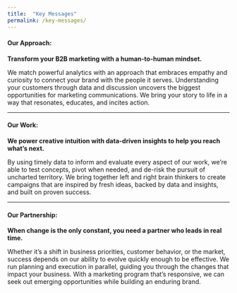 ```yaml
---
title:  "Key Messages"
permalink: /key-messages/
---
```


#### **Our Approach:**

**Transform your B2B marketing with a human-to-human mindset.**

We match powerful analytics with an approach that embraces empathy and curiosity to connect your brand with the people it serves. Understanding your customers through data and discussion uncovers the biggest opportunities for marketing communications. We bring your story to life in a way that resonates, educates, and incites action.

---

#### **Our Work:**

**We power creative intuition with data-driven insights to help you reach what’s next.**

By using timely data to inform and evaluate every aspect of our work, we’re able to test concepts, pivot when needed, and de-risk the pursuit of uncharted territory. We bring together left and right brain thinkers to create campaigns that are inspired by fresh ideas, backed by data and insights, and built on proven success.

---

#### **Our Partnership:**

**When change is the only constant, you need a partner who leads in real time.**

Whether it’s a shift in business priorities, customer behavior, or the market, success depends on our ability to evolve quickly enough to be effective. We run planning and execution in parallel, guiding you through the changes that impact your business. With a marketing program that’s responsive, we can seek out emerging opportunities while building an enduring brand.